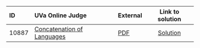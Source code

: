 | ID | UVa Online Judge | External | Link to solution |
|:---|:---|:---|:---:|
| 10887 | [Concatenation of Languages](https://onlinejudge.org/index.php?option=com_onlinejudge&Itemid=8&category=24&page=show_problem&problem=1828) | [PDF](https://onlinejudge.org/external/108/10887.pdf) | [Solution](https%3A//github.com/versenyi98/programming-contests/tree/master/UVa%20Online%20Judge/10887%2520-%2520Concatenation%2520of%2520Languages)|
